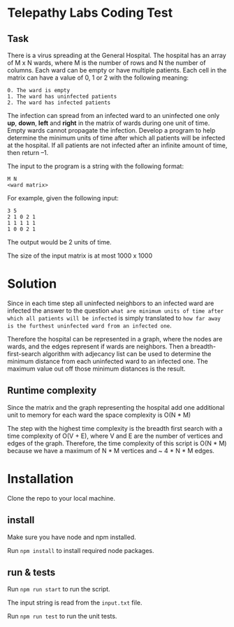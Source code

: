 # Telepathy Labs Coding Test

## Task

There is a virus spreading at the General Hospital. The hospital has an array of M x N wards, where M is the number of rows and N the number of columns. Each ward can be empty or have multiple patients.
Each cell in the matrix can have a value of 0, 1 or 2 with the following meaning:

    0. The ward is empty
    1. The ward has uninfected patients
    2. The ward has infected patients

The infection can spread from an infected ward to an uninfected one only **up**, **down**, **left** and **right** in the matrix of wards during one unit of time. Empty wards cannot propagate the infection. Develop a program to help determine the minimum units of time after which all patients will be infected at the hospital. If all patients are not infected after an infinite amount of time, then return –1.

The input to the program is a string with the following format:

    M N
    <ward matrix>

For example, given the following input:

    3 5
    2 1 0 2 1
    1 1 1 1 1
    1 0 0 2 1

The output would be 2 units of time.

The size of the input matrix is at most 1000 x 1000

# Solution

Since in each time step all uninfected neighbors to an infected ward are infected the answer to the question `what are minimum units of time after which all patients will be infected` is simply translated to `how far away is the furthest uninfected ward from an infected one`.

Therefore the hospital can be represented in a graph, where the nodes are wards, and the edges represent if wards are neighbors.
Then a breadth-first-search algorithm with adjecancy list can be used to determine the minimum distance from each uninfected ward to an infected one.
The maximum value out off those minimum distances is the result.

## Runtime complexity

Since the matrix and the graph representing the hospital add one additional unit to memory for each ward the space complexity is O(N \* M)

The step with the highest time complexity is the breadth first search with a time complexity of O(V + E), where V and E are the number of vertices and edges of the graph. Therefore, the time complexity of this script is O(N \* M) because we have a maximum of N \* M vertices and ~ 4 \* N \* M edges.

# Installation

Clone the repo to your local machine.

## install

Make sure you have node and npm installed.

Run `npm install` to install required node packages.

## run & tests

Run `npm run start` to run the script.

The input string is read from the `input.txt` file.

Run `npm run test` to run the unit tests.
